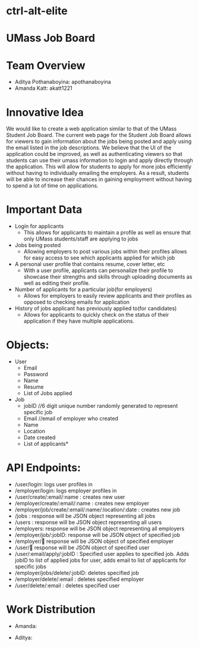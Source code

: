# ctrl-alt-elite

# UMass Job Board

# Team Overview

* Aditya Pothanaboyina: apothanaboyina
* Amanda Katt: akatt1221

# Innovative Idea

We would like to create a web application similar to that of the UMass Student Job Board. The current web page for the Student Job Board allows for viewers to gain information about the jobs being posted and apply using the email listed in the job descriptions. We believe that the UI of the application could be improved, as well as authenticating viewers so that students can use their umass information to login and apply directly through the application. This will allow for students to apply for more jobs efficiently without having to individually emailing the employers. As a result, students will be able to increase their chances in gaining employment without having to spend a lot of time on applications.

# Important Data

* Login for applicants
    * This allows for applicants to maintain a profile as well as ensure that only UMass students/staff are applying to jobs
* Jobs being posted
    * Allowing employers to post various jobs within their profiles allows for easy access to see which applicants applied for which job
* A personal user profile that contains resume, cover letter, etc
    * With a user profile, applicants can personalize their profile to showcase their strengths and skills through uploading documents as well as editing their profile.
* Number of applicants for a particular job(for employers)
    * Allows for employers to easily review applicants and their profiles as opposed to checking emails for application
* History of jobs applicant has previously applied to(for candidates)
    * Allows for applicants to quickly check on the status of their application if they have multiple applications.

# Objects:
* User
    * Email
    * Password
    * Name
    * Resume
    * List of Jobs applied
* Job
    * jobID   //6 digit unique number randomly generated to represent specific job
    * Email //email of employer who created
    * Name
    * Location
    * Date created
    * List of applicants*

# API Endpoints:
* /user/login: logs user profiles in
* /employer/login: logs employer profiles in
* /user/create/:email/:name : creates new user
* /employer/create/:email/:name : creates new employer
* /employer/job/create/:email/:name/:location/:date : creates new job
* /jobs : response will be JSON object representing all jobs
* /users : response will be JSON object representing all users
* /employers: response will be JSON object representing all employers
* /employer/job/:jobID: response will be JSON object of specified job
* /employer/:email: response will be JSON object of specified employer
* /user/:email: response will be JSON object of specified user
* /user/:email/apply/:jobID : Specified user applies to specified job. Adds jobID to list of applied jobs for user, adds email to list of applicants for specific jobs
* /employer/jobs/delete/:jobID: deletes specified job
* /employer/delete/:email : deletes specified employer
* /user/delete/:email : deletes specified user

# Work Distribution
* Amanda:

* Aditya: